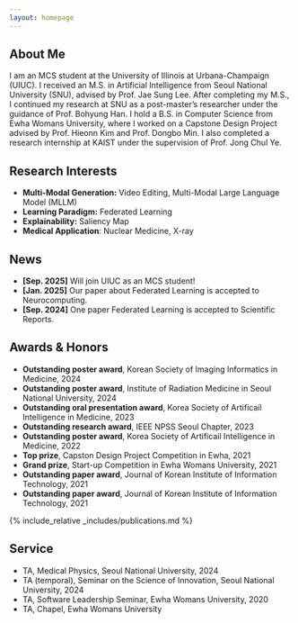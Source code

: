 ```yaml
---
layout: homepage
---
```


## About Me

I am an MCS student at the University of Illinois at Urbana-Champaign (UIUC). I received an M.S. in Artificial Intelligence from Seoul National University (SNU), advised by Prof. Jae Sung Lee. After completing my M.S., I continued my research at SNU as a post-master’s researcher under the guidance of Prof. Bohyung Han. I hold a B.S. in Computer Science from Ewha Womans University, where I worked on a Capstone Design Project advised by Prof. Hieonn Kim and Prof. Dongbo Min. I also completed a research internship at KAIST under the supervision of Prof. Jong Chul Ye.

## Research Interests

- **Multi-Modal Generation:** Video Editing, Multi-Modal Large Language Model (MLLM)
- **Learning Paradigm:** Federated Learning
- **Explainability:** Saliency Map
- **Medical Application**: Nuclear Medicine, X-ray

## News
- **[Sep. 2025]** Will join UIUC as an MCS student!
- **[Jan. 2025]** Our paper about Federated Learning is accepted to Neurocomputing.
- **[Sep. 2024]** One paper Federated Learning is accepted to Scientific Reports.

## Awards & Honors
- **Outstanding poster award**, Korean Society of Imaging Informatics in Medicine, 2024
- **Outstanding poster award**, Institute of Radiation Medicine in Seoul National University, 2024
- **Outstanding oral presentation award**, Korea Society of Artificail Intelligence in Medicine, 2023
- **Outstanding research award**, IEEE NPSS Seoul Chapter, 2023
- **Outstanding poster award**, Korea Society of Artificail Intelligence in Medicine, 2022
- **Top prize**, Capston Design Project Competition in Ewha, 2021
- **Grand prize**, Start-up Competition in Ewha Womans University, 2021
- **Outstanding paper award**, Journal of Korean Institute of Information Technology, 2021
- **Outstanding paper award**, Journal of Korean Institute of Information Technology, 2021

{% include_relative _includes/publications.md %}

## Service
- TA, Medical Physics, Seoul National University, 2024
- TA (temporal), Seminar on the Science of Innovation, Seoul National University, 2024
- TA, Software Leadership Seminar, Ewha Womans University, 2020
- TA, Chapel, Ewha Womans University
